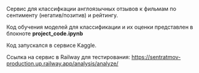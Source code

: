Сервис для классифкации англоязычных отзывов к фильмам по сентименту (негатив/позитив) и рейтингу.

Код обучения моделей для классификации и их оценки представлен в блокноте **project_code.ipynb**

Код запускался в сервисе Kaggle.

Ссылка на сервис в Railway для тестирования: https://sentratmov-production.up.railway.app/analysis/analyze/
